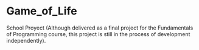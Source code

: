 # Game_of_Life
School Proyect (Although delivered as a final project for the Fundamentals of Programming course, this project is still in the process of development independently).
